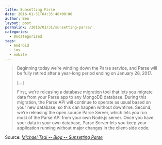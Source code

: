 ```yaml
---
title: Sunsetting Parse
date: 2016-01-31T04:35:48+00:00
author: Ben
layout: post
permalink: /2016/01/31/sunsetting-parse/
categories:
  - Uncategorized
tags:
  - Android
  - ios
  - mobile
---
```

> Beginning today we’re winding down the Parse service, and Parse will be fully retired after a year-long period ending on January 28, 2017.
> 
> […]
> 
> First, we’re releasing a database migration tool that lets you migrate data from your Parse app to any MongoDB database. During this migration, the Parse API will continue to operate as usual based on your new database, so this can happen without downtime. Second, we’re releasing the open source Parse Server, which lets you run most of the Parse API from your own Node.js server. Once you have your data in your own database, Parse Server lets you keep your application running without major changes in the client-side code. 

Source: _[Michael Tsai -- Blog -- Sunsetting Parse](http://mjtsai.com/blog/2016/01/30/sunsetting-parse/)_